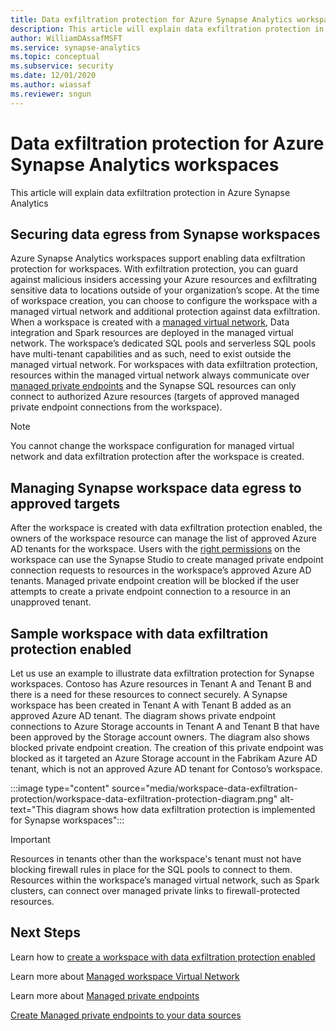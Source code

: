 ```yaml
---
title: Data exfiltration protection for Azure Synapse Analytics workspaces
description: This article will explain data exfiltration protection in Azure Synapse Analytics
author: WilliamDAssafMSFT 
ms.service: synapse-analytics 
ms.topic: conceptual
ms.subservice: security 
ms.date: 12/01/2020 
ms.author: wiassaf
ms.reviewer: sngun
---
```

# Data exfiltration protection for Azure Synapse Analytics workspaces
This article will explain data exfiltration protection in Azure Synapse Analytics

## Securing data egress from Synapse workspaces
Azure Synapse Analytics workspaces support enabling data exfiltration protection for workspaces. With exfiltration protection, you can guard against malicious insiders accessing your Azure resources and exfiltrating sensitive data to locations outside of your organization’s scope. 
At the time of workspace creation, you can choose to configure the workspace with a managed virtual network and additional protection against data exfiltration. When a workspace is created with a [managed virtual network](./synapse-workspace-managed-vnet.md), Data integration and Spark resources are deployed in the managed virtual network. The workspace’s dedicated SQL pools and serverless SQL pools have multi-tenant capabilities and as such, need to exist outside the managed virtual network. For workspaces with data exfiltration protection, resources within the managed virtual network always communicate over [managed private endpoints](./synapse-workspace-managed-private-endpoints.md) and the Synapse SQL resources can only connect to authorized Azure resources (targets of approved managed private endpoint connections from the workspace). 

> [!Note]
> You cannot change the workspace configuration for managed virtual network and data exfiltration protection after the workspace is created.

## Managing Synapse workspace data egress to approved targets
After the workspace is created with data exfiltration protection enabled, the owners of the workspace resource can manage the list of approved Azure AD tenants for the workspace. Users with the [right permissions](./synapse-workspace-access-control-overview.md) on the workspace can use the Synapse Studio to create managed private endpoint connection requests to resources in the workspace’s approved Azure AD tenants. Managed private endpoint creation will be blocked if the user attempts to create a private endpoint connection to a resource in an unapproved tenant.

## Sample workspace with data exfiltration protection enabled
Let us use an example to illustrate data exfiltration protection for Synapse workspaces. Contoso has Azure resources in Tenant A and Tenant B and there is a need for these resources to connect securely. A Synapse workspace has been created in Tenant A with Tenant B added as an approved Azure AD tenant. The diagram shows private endpoint connections to Azure Storage accounts in Tenant A and Tenant B that have been approved by the Storage account owners. The diagram also shows blocked private endpoint creation. The creation of this private endpoint was blocked as it targeted an Azure Storage account in the Fabrikam Azure AD tenant, which is not an approved Azure AD tenant for Contoso’s workspace.

:::image type="content" source="media/workspace-data-exfiltration-protection/workspace-data-exfiltration-protection-diagram.png" alt-text="This diagram shows how data exfiltration protection is implemented for Synapse workspaces":::

>[!IMPORTANT]
>
> Resources in tenants other than the workspace's tenant must not have blocking firewall rules in place for the SQL pools to connect to them. Resources within the workspace’s managed virtual network, such as Spark clusters, can connect over managed private links to firewall-protected resources.
> >

## Next Steps

Learn how to [create a workspace with data exfiltration protection enabled](./how-to-create-a-workspace-with-data-exfiltration-protection.md)

Learn more about [Managed workspace Virtual Network](./synapse-workspace-managed-vnet.md)

Learn more about [Managed private endpoints](./synapse-workspace-managed-private-endpoints.md)

[Create Managed private endpoints to your data sources](./how-to-create-managed-private-endpoints.md)
